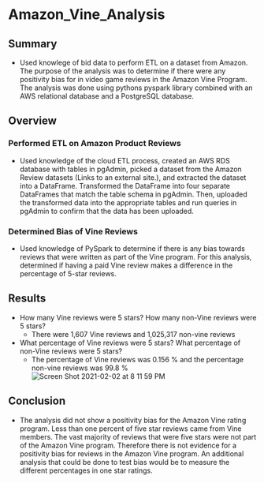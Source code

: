 # Amazon_Vine_Analysis

## Summary

- Used knowlege of bid data to perform ETL on a dataset from Amazon. The purpose of the analysis was to determine if there were any positivity bias for in video game reviews in the Amazon Vine Program. The analysis was done using pythons pyspark library combined with an AWS relational database and a PostgreSQL database.

## Overview

### Performed ETL on Amazon Product Reviews

- Used knowledge of the cloud ETL process, created an AWS RDS database with tables in pgAdmin, picked a dataset from the Amazon Review datasets (Links to an external site.), and extracted the dataset into a DataFrame. Transformed the DataFrame into four separate DataFrames that match the table schema in pgAdmin. Then, uploaded the transformed data into the appropriate tables and run queries in pgAdmin to confirm that the data has been uploaded.

### Determined Bias of Vine Reviews

- Used knowledge of PySpark to determine if there is any bias towards reviews that were written as part of the Vine program. For this analysis, determined if having a paid Vine review makes a difference in the percentage of 5-star reviews.

## Results

- How many Vine reviews were 5 stars? How many non-Vine reviews were 5 stars?
  - There were 1,607 Vine reviews and 1,025,317 non-vine reviews 
- What percentage of Vine reviews were 5 stars? What percentage of non-Vine reviews were 5 stars?
  - The percentage of Vine reviews was 0.156 % and the percentage non-vine reviews was 99.8 %
  ![Screen Shot 2021-02-02 at 8 11 59 PM](https://user-images.githubusercontent.com/16258584/106694109-7e68cb80-659d-11eb-8108-52b6ed3c0c63.png)
## Conclusion

- The analysis did not show a positivity bias for the Amazon Vine rating program. Less than one percent of five star reviews came from Vine members. The vast majority of reviews that were five stars were not part of the Amazon Vine program. Therefore there is not evidence for a positivity bias for reviews in the Amazon Vine program. An additional analysis that could be done to test bias would be to measure the different percentages in one star ratings. 
